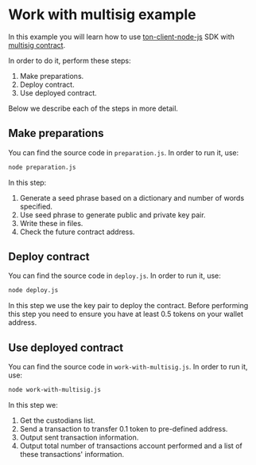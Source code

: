 # Work with multisig example

In this example you will learn how to use [ton-client-node-js](https://docs.ton.dev/86757ecb2/p/61b5eb-nodejs)
SDK with [multisig contract](https://docs.ton.dev/86757ecb2/p/94921e-multisignature-wallet-management-in-tonos-cli).

In order to do it, perform these steps:

1. Make preparations.
2. Deploy contract.
3. Use deployed contract.

Below we describe each of the steps in more detail.

## Make preparations

You can find the source code in `preparation.js`. In order to run it, use:

```sh
node preparation.js
```

In this step:

1. Generate a seed phrase based on a dictionary and number of words specified.
2. Use seed phrase to generate public and private key pair.
3. Write these in files.
4. Check the future contract address.


## Deploy contract

You can find the source code in `deploy.js`. In order to run it, use:
                                         
```sh
node deploy.js
```

In this step we use the key pair to deploy the contract. Before performing this step you need to ensure you have
at least 0.5 tokens on your wallet address.

## Use deployed contract

You can find the source code in `work-with-multisig.js`. In order to run it, use:
                                                     
```sh
node work-with-multisig.js
```

In this step we:

1. Get the custodians list.
2. Send a transaction to transfer 0.1 token to pre-defined address.
3. Output sent transaction information.
4. Output total number of transactions account performed and a list of these transactions' information.
